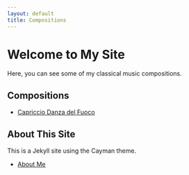 ```yaml
---
layout: default
title: Compositions
---
```


# Welcome to My Site

Here, you can see some of my classical music compositions. 

## Compositions
- [Capriccio Danza del Fuoco](Cappricio.md)


## About This Site
This is a Jekyll site using the Cayman theme. 
- [About Me](/Compositions/about/)
